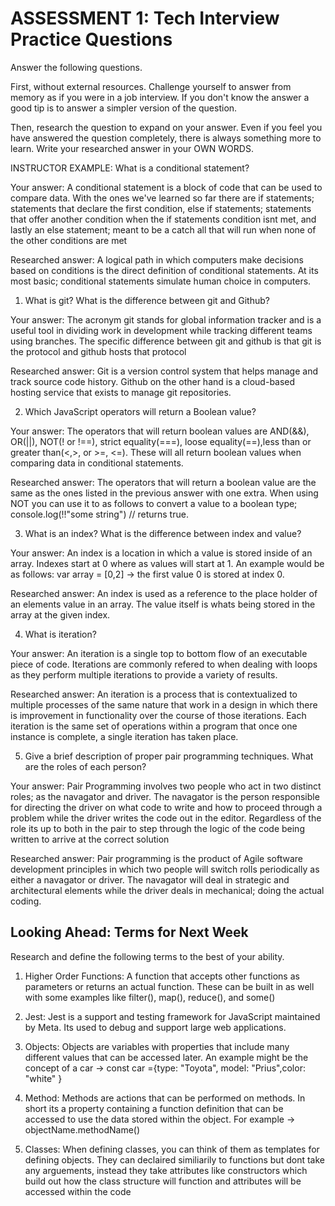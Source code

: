 # ASSESSMENT 1: Tech Interview Practice Questions

Answer the following questions.

First, without external resources. Challenge yourself to answer from memory as if you were in a job interview. If you don't know the answer a good tip is to answer a simpler version of the question.

Then, research the question to expand on your answer. Even if you feel you have answered the question completely, there is always something more to learn. Write your researched answer in your OWN WORDS.

INSTRUCTOR EXAMPLE: What is a conditional statement?

Your answer: A conditional statement is a block of code that can be used to compare data. With the ones we've learned so far there are if statements; statements that declare the first condition, else if statements; statements that offer another condition when the if statements condition isnt met, and lastly an else statement; meant to be a catch all that will run when none of the other conditions are met

Researched answer: A logical path in which computers make decisions based on conditions is the direct definition of conditional statements. At its most basic; conditional statements simulate human choice in computers.

1. What is git? What is the difference between git and Github?

Your answer: The acronym git stands for global information tracker and is a useful tool in dividing work in development while tracking different teams using branches. The specific difference between git and github is that git is the protocol and github hosts that protocol

Researched answer: Git is a version control system that helps manage and track source code history. Github on the other hand is a cloud-based hosting service that exists to manage git repositories.

2. Which JavaScript operators will return a Boolean value?

Your answer: The operators that will return boolean values are AND(&&), OR(||), NOT(! or !==), strict equality(===), loose equality(==),less than or greater than(<,>, or >=, <=). These will all return boolean values when comparing data in conditional statements.

Researched answer: The operators that will return a boolean value are the same as the ones listed in the previous answer with one extra. When using NOT you can use it to as follows to convert a value to a boolean type; console.log(!!"some string") // returns true.

3. What is an index? What is the difference between index and value?

Your answer: An index is a location in which a value is stored inside of an array. Indexes start at 0 where as values will start at 1. An example would be as follows: var array = [0,2] -> the first value 0 is stored at index 0.

Researched answer: An index is used as a reference to the place holder of an elements value in an array. The value itself is whats being stored in the array at the given index.

4. What is iteration?

Your answer: An iteration is a single top to bottom flow of an executable piece of code. Iterations are commonly refered to when dealing with loops as they perform multiple iterations to provide a variety of results.

Researched answer: An iteration is a process that is contextualized to multiple processes of the same nature that work in a design in which there is improvement in functionality over the course of those iterations. Each iteration is the same set of operations within a program that once one instance is complete, a single iteration has taken place.

5. Give a brief description of proper pair programming techniques. What are the roles of each person?

Your answer: Pair Programming involves two people who act in two distinct roles; as the navagator and driver. The navagator is the person responsible for directing the driver on what code to write and how to proceed through a problem while the driver writes the code out in the editor. Regardless of the role its up to both in the pair to step through the logic of the code being written to arrive at the correct solution

Researched answer: Pair programming is the product of Agile software development principles in which two people will switch rolls periodically as either a navagator or driver. The navagator will deal in strategic and architectural elements while the driver deals in mechanical; doing the actual coding. 

## Looking Ahead: Terms for Next Week

Research and define the following terms to the best of your ability.

1. Higher Order Functions: A function that accepts other functions as parameters or returns an actual function. These can be built in as well with some examples like filter(), map(), reduce(), and some()

2. Jest: Jest is a support and testing framework for JavaScript maintained by Meta. Its used to debug and support large web applications.

3. Objects: Objects are variables with properties that include many different values that can be accessed later. An example might be the concept of a car -> const car ={type: "Toyota", model: "Prius",color: "white" }

4. Method: Methods are actions that can be performed on methods. In short its a property containing a function definition that can be accessed to use the data stored within the object. For example -> objectName.methodName()

5. Classes: When defining classes, you can think of them as templates for defining objects. They can declaired similiarily to functions but dont take any arguements, instead they take attributes like constructors which build out how the class structure will function and attributes will be accessed within the code
